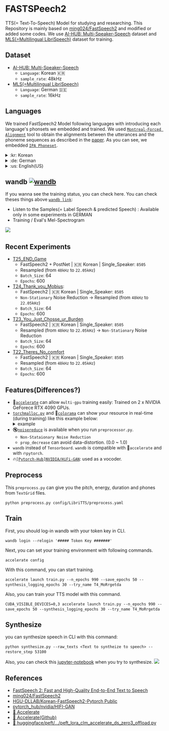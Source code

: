 # FASTSPeech2
 TTS(= Text-To-Speech) Model for studying and researching. This Repository is mainly based on [ming024/FastSpeech2](https://github.com/ming024/FastSpeech2) and modified or added some codes. We use [AI-HUB: Multi-Speaker-Speech](https://aihub.or.kr/aihubdata/data/view.do?currMenu=115&topMenu=100&aihubDataSe=realm&dataSetSn=542) dataset and [MLS(=Multilingual LibriSpeech)](https://www.openslr.org/94/) dataset for training. 

## Dataset
- [AI-HUB: Multi-Speaker-Speech](https://aihub.or.kr/aihubdata/data/view.do?currMenu=115&topMenu=100&aihubDataSe=realm&dataSetSn=542)
  - `Language`: Korean :kr:
  - `sample_rate`: 48kHz
- [MLS(=Multilingual LibriSpeech)](https://www.openslr.org/94/)
  - `Language`: German :de:
  - `sample_rate`: 16kHz


## Languages
 We trained FastSpeech2 Model following languages with introducing each language's phonsets we embedded and trained. We used [`Montreal-Forced Alignment`](https://montreal-forced-aligner.readthedocs.io/en/latest/user_guide/workflows/alignment.html) tool to obtain the alignments between the utterances and the phoneme sequences as described in the [paper](https://arxiv.org/pdf/2006.04558.pdf). As you can see, we embedded [`IPA Phoneset`](https://en.wikipedia.org/wiki/International_Phonetic_Alphabet). 
<details>
<summary>:kr: Korean</summary>
<div>
<a href="https://mfa-models.readthedocs.io/en/latest/dictionary/Korean/Korean%20MFA%20dictionary%20v2_0_0a.html">Korean MFA dictionary v2.0.0a</a> : <code style="white-space:nowrap;"> 'b d dʑ e eː h i iː j k kʰ k̚ k͈ m n o oː p pʰ p̚ p͈ s sʰ s͈ t tɕ tɕʰ tɕ͈ tʰ t̚ t͈ u uː w x ç ŋ ɐ ɕʰ ɕ͈ ɛ ɛː ɡ ɣ ɥ ɦ ɨ ɨː ɭ ɰ ɲ ɸ ɾ ʌ ʌː ʎ ʝ β'</code>
</div>
</details>

<details>
<summary>:de: German</summary>
<div>
<a href="https://mfa-models.readthedocs.io/en/latest/dictionary/German/German%20MFA%20dictionary%20v2_0_0a.html">German MFA dictionary v2.0.0a</a> : <code style="white-space:nowrap;">a aj aw aː b c cʰ d eː f h iː j k kʰ l l̩ m m̩ n n̩ oː p pf pʰ s t ts tʃ tʰ uː v x yː z ç øː ŋ œ ɐ ɔ ɔʏ ə ɛ ɟ ɡ ɪ ɲ ʁ ʃ ʊ ʏ</code>
</div>
</details>

<details>
<summary>:us: English(US)</summary>
<div>
<a href="https://mfa-models.readthedocs.io/en/latest/dictionary/English/English%20MFA%20dictionary%20v2_2_1.html">English MFA dictionary v2.2.1</a> : <code style="white-space:nowrap;">a aj aw aː b bʲ c cʰ cʷ d dʒ dʲ d̪ e ej f fʲ fʷ h i iː j k kp kʰ kʷ l m mʲ m̩ n n̩ o ow p pʰ pʲ pʷ s t tʃ tʰ tʲ tʷ t̪ u uː v vʲ vʷ w z æ ç ð ŋ ɐ ɑ ɑː ɒ ɒː ɔ ɔj ə əw ɚ ɛ ɛː ɜ ɜː ɝ ɟ ɟʷ ɡ ɡb ɡʷ ɪ ɫ ɫ̩ ɲ ɹ ɾ ɾʲ ɾ̃ ʃ ʉ ʉː ʊ ʎ ʒ ʔ θ</code>
</div>
</details>


## wandb [![wandb](https://raw.githubusercontent.com/wandb/assets/main/wandb-github-badge-gradient.svg)](https://wandb.ai/wako/FastSpeech2_german)
 If you wanna see the training status, you can check here. You can check theses things above [`wandb link`](https://wandb.ai/wako/FastSpeech2_german):
- Listen to the Samples(= Label Speech & predicted Speech)
  : Available only in some experiments in GERMAN
- Training / Eval's Mel-Spectrogram

 <img src="/imgs/스크린샷 2023-11-20 오후 9.30.33.png" width="83%"></img>

## Recent Experiments
- [T25_END_Game](https://wandb.ai/wako/FASTSpeech2/runs/jmgusg30?workspace=user-wako)
  - FastSpeech2 + PostNet | :kr: Korean | Single_Speaker: `8505`
  - Resampled (from `48kHz` to `22.05kHz`) 
  - `Batch_Size`: 64
  - `Epochs`: 600
- [T24_Thank_you_Mobius](https://wandb.ai/wako/FASTSpeech2/runs/dzitww6h?workspace=user-wako):
  - FastSpeech2 | :kr: Korean | Single_Speaker: `8505`
  - `Non-Stationary` Noise Reduction -> Resampled (from `48kHz` to `22.05kHz`) 
  - `Batch_Size`: 64
  - `Epochs`: 600
- [T23_You_Just_Chosse_ur_Burden](https://wandb.ai/wako/FASTSpeech2/runs/3nkazngt?workspace=user-wako)
  - FastSpeech2 | :kr: Korean | Single_Speaker: `8505`
  - Resampled (from `48kHz` to `22.05kHz`) -> `Non-Stationary` Noise Reduction
  - `Batch_Size`: 64
  - `Epochs`: 600
- [T22_Theres_No_comfort](https://wandb.ai/wako/FASTSpeech2/runs/7gzyljgd?workspace=user-wako)
  - FastSpeech2 | :kr: Korean | Single_Speaker: `8505`
  - Resampled (from `48kHz` to `22.05kHz`) 
  - `Batch_Size`: 64
  - `Epochs`: 600

## Features(Differences?)
- 🤗[`accelerate`](https://github.com/huggingface/accelerate) can allow `multi-gpu` training easily: Trained on 2 x NVIDIA GeForece RTX 4090 GPUs. 
- [`torchmalloc.py`](https://github.com/elu-lab/FASTSPeech2/blob/main/torchmalloc.py) and :rainbow:[`colorama`](https://github.com/tartley/colorama) can show your resource in real-time (during training) like this example below:
  <details>
  <summary> example </summary>
  <div>
   Referred: <a href="https://github.com/huggingface/peft/blob/main/examples/causal_language_modeling/peft_lora_clm_accelerate_ds_zero3_offload.py">🤗huggingface/peft/ .. example</a> <br/>   
  <img src="/imgs/스크린샷 2023-11-20 오후 11.25.09.png" width="60%"></img>
  </div>
  </details>
- :mute:[`noisereduce`](https://github.com/timsainb/noisereduce) is available when you run `preprocessor.py`.
  - `Non-Stataionary Noise Reduction`
  - `prop_decrease` can avoid data-distortion. (0.0 ~ 1.0)
- `wandb` instead of `Tensorboard`. `wandb` is compatible with 🤗`accelerate` and with :fire:`pytorch`.
- :fire:[`[Pytorch-Hub]NVIDIA/HiFi-GAN`](https://pytorch.org/hub/nvidia_deeplearningexamples_hifigan/): used as a vocoder.
  

## Preprocess
 This `preprocess.py` can give you the pitch, energy, duration and phones from `TextGrid` files. 
```
python preprocess.py config/LibriTTS/preprocess.yaml 
```

## Train
 First, you should log-in wandb with your token key in CLI. 
```
wandb login --relogin '##### Token Key #######'
```

 Next, you can set your training environment with following commands. 
```
accelerate config
```

 With this command, you can start training. 
```
accelerate launch train.py --n_epochs 990 --save_epochs 50 --synthesis_logging_epochs 30 --try_name T4_MoRrgetda
```

Also, you can train your TTS model with this command.
```
CUDA_VISIBLE_DEVICES=0,3 accelerate launch train.py --n_epochs 990 --save_epochs 50 --synthesis_logging_epochs 30 --try_name T4_MoRrgetda
```

## Synthesize
you can synthesize speech in CLI with this command: 
```
python synthesize.py --raw_texts <Text to syntheize to speech> --restore_step 53100
```
Also, you can check this [jupyter-notebook](https://github.com/elu-lab/FASTSPeech2/blob/main/synthesize_example.ipynb) when you try to synthesize.
 <img src="/imgs/스크린샷 2023-11-20 오후 9.33.27.png" width="83%"></img>


## References
- [FastSpeech 2: Fast and High-Quality End-to-End Text to Speech](https://arxiv.org/abs/2006.04558)
- [ming024/FastSpeech2](https://github.com/ming024/FastSpeech2)
- [HGU-DLLAB/Korean-FastSpeech2-Pytorch
Public](https://github.com/HGU-DLLAB/Korean-FastSpeech2-Pytorch)
- [pytorch_hub/nvidia/HIFI-GAN](https://pytorch.org/hub/nvidia_deeplearningexamples_hifigan/)
- [🤗 Accelerate](https://huggingface.co/docs/accelerate/package_reference/accelerator)
- [🤗 Accelerate(Github)](https://github.com/huggingface/accelerate) 
- [🤗 huggingface/peft/.../peft_lora_clm_accelerate_ds_zero3_offload.py](https://github.com/huggingface/peft/blob/main/examples/causal_language_modeling/peft_lora_clm_accelerate_ds_zero3_offload.py)

